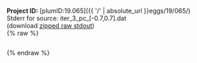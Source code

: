 **Project ID:** [plumID:19.065]({{ '/' | absolute_url }}eggs/19/065/)  
Stderr for source:  iter_3_pc_[-0.7,0.7].dat   
(download [zipped raw stdout](iter_3_pc_[-0.7,0.7].dat.plumed.stdout.txt.zip))  
{% raw %}
<pre>
</pre>
{% endraw %}
